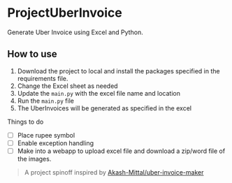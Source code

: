 # ProjectUberInvoice
Generate Uber Invoice using Excel and Python.

## How to use
1. Download the project to local and install the packages specified in the requirements file.
2. Change the Excel sheet as needed
3. Update the ```main.py``` with the excel file name and location
4. Run the ```main.py``` file
5. The UberInvoices will be generated as specified in the excel

Things to do
- [ ] Place rupee symbol
- [ ] Enable exception handling
- [ ] Make into a webapp to upload excel file and download a zip/word file of the images.

> A project spinoff inspired by [Akash-Mittal/](https://github.com/Akash-Mittal)[uber-invoice-maker](https://github.com/Akash-Mittal/uber-invoice-maker)
